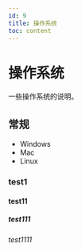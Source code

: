 ```yaml
---
id: 9
title: 操作系统
toc: content
---
```


# 操作系统
一些操作系统的说明。

## 常规
- Windows
- Mac
- Linux

### test1

#### test11

##### test111

###### test1111
